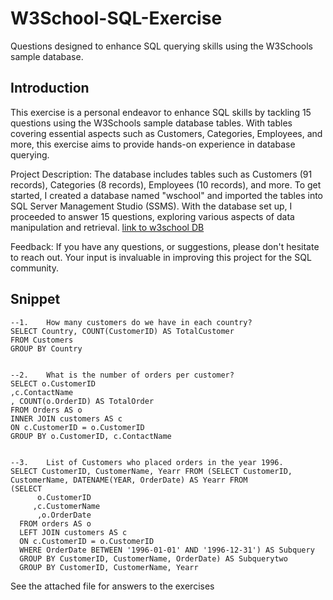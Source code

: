 # W3School-SQL-Exercise
Questions designed to enhance SQL querying skills using the W3Schools sample database. 


## Introduction
This exercise is a personal endeavor to enhance SQL skills by tackling 15 questions using the W3Schools sample database tables. With tables covering essential aspects such as Customers, Categories, Employees, and more, this exercise aims to provide hands-on experience in database querying.

Project Description:
The database includes tables such as Customers (91 records), Categories (8 records), Employees (10 records), and more. To get started, I created a database named "wschool" and imported the tables into SQL Server Management Studio (SSMS). With the database set up, I proceeded to answer 15 questions, exploring various aspects of data manipulation and retrieval.
[link to w3school DB](https://www.w3schools.com/sql/trysql.asp?filename=trysql_editor)

Feedback:
If you have any questions, or suggestions, please don't hesitate to reach out. Your input is invaluable in improving this project for the SQL community.

## Snippet
```
--1.	How many customers do we have in each country?
SELECT Country, COUNT(CustomerID) AS TotalCustomer
FROM Customers
GROUP BY Country


--2.	What is the number of orders per customer?
SELECT o.CustomerID 
,c.ContactName
, COUNT(o.OrderID) AS TotalOrder
FROM Orders AS o
INNER JOIN customers AS c
ON c.CustomerID = o.CustomerID
GROUP BY o.CustomerID, c.ContactName


--3.	List of Customers who placed orders in the year 1996.
SELECT CustomerID, CustomerName, Yearr FROM (SELECT CustomerID, CustomerName, DATENAME(YEAR, OrderDate) AS Yearr FROM
(SELECT
      o.CustomerID
     ,c.CustomerName
      ,o.OrderDate
  FROM orders AS o
  LEFT JOIN customers AS c
  ON c.CustomerID = o.CustomerID
  WHERE OrderDate BETWEEN '1996-01-01' AND '1996-12-31') AS Subquery
  GROUP BY CustomerID, CustomerName, OrderDate) AS Subquerytwo
  GROUP BY CustomerID, CustomerName, Yearr

```

See the attached file for answers to the exercises

